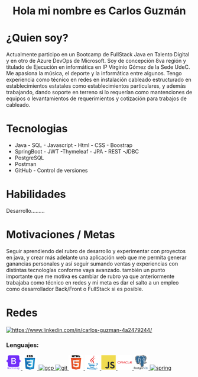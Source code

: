 <h1 align="center">Hola mi nombre es Carlos Guzmán</h1>

# ¿Quien soy?

Actualmente participo en un Bootcamp de FullStack Java en Talento Digital y en otro de Azure DevOps de Microsoft. Soy de concepción 8va región y titulado de Ejecución en informática en IP Virginio Gómez de la Sede UdeC. Me apasiona la música, el deporte y la informática entre algunos. Tengo experiencia como técnico en redes en instalación cableado estructurado en establecimientos estatales como establecimientos particulares, y además trabajando, dando soporte en terreno si lo requerían como mantenciones de equipos o levantamientos de requerimientos y cotización para trabajos de cableado.

# Tecnologias

- Java - SQL - Javascript - Html - CSS - Boostrap
- SpringBoot - JWT -Thymeleaf - JPA - REST -JDBC
- PostgreSQL
- Postman
- GitHub - Control de versiones

# Habilidades
Desarrollo......... 

# Motivaciones / Metas

Seguir aprendiendo del rubro de desarrollo y experimentar con proyectos en java, y crear más adelante una aplicación web que me permita generar ganancias personales y así seguir sumando ventas y experiencias con distintas tecnologías conforme vaya avanzado. también un punto importante que me motiva es cambiar de rubro ya que anteriormente trabajaba como técnico en redes y mi meta es dar el salto a un empleo como desarrollador Back/Front o FullStack si es posible.


# Redes
<p align="left">
<a href="https://linkedin.com/in/https://www.linkedin.com/in/carlos-guzman-4a2479244/" target="blank"><img align="center" src="https://raw.githubusercontent.com/rahuldkjain/github-profile-readme-generator/master/src/images/icons/Social/linked-in-alt.svg" alt="https://www.linkedin.com/in/carlos-guzman-4a2479244/" height="30" width="40" /></a>
</p>



<h3 align="left">Lenguajes:</h3>
<p align="left"> <a href="https://getbootstrap.com" target="_blank" rel="noreferrer"> <img src="https://raw.githubusercontent.com/devicons/devicon/master/icons/bootstrap/bootstrap-plain-wordmark.svg" alt="bootstrap" width="40" height="40"/> </a> <a href="https://www.w3schools.com/css/" target="_blank" rel="noreferrer"> <img src="https://raw.githubusercontent.com/devicons/devicon/master/icons/css3/css3-original-wordmark.svg" alt="css3" width="40" height="40"/> </a> <a href="https://cloud.google.com" target="_blank" rel="noreferrer"> <img src="https://www.vectorlogo.zone/logos/google_cloud/google_cloud-icon.svg" alt="gcp" width="40" height="40"/> </a> <a href="https://git-scm.com/" target="_blank" rel="noreferrer"> <img src="https://www.vectorlogo.zone/logos/git-scm/git-scm-icon.svg" alt="git" width="40" height="40"/> </a> <a href="https://www.w3.org/html/" target="_blank" rel="noreferrer"> <img src="https://raw.githubusercontent.com/devicons/devicon/master/icons/html5/html5-original-wordmark.svg" alt="html5" width="40" height="40"/> </a> <a href="https://www.java.com" target="_blank" rel="noreferrer"> <img src="https://raw.githubusercontent.com/devicons/devicon/master/icons/java/java-original.svg" alt="java" width="40" height="40"/> </a> <a href="https://developer.mozilla.org/en-US/docs/Web/JavaScript" target="_blank" rel="noreferrer"> <img src="https://raw.githubusercontent.com/devicons/devicon/master/icons/javascript/javascript-original.svg" alt="javascript" width="40" height="40"/> </a> <a href="https://www.oracle.com/" target="_blank" rel="noreferrer"> <img src="https://raw.githubusercontent.com/devicons/devicon/master/icons/oracle/oracle-original.svg" alt="oracle" width="40" height="40"/> </a> <a href="https://www.postgresql.org" target="_blank" rel="noreferrer"> <img src="https://raw.githubusercontent.com/devicons/devicon/master/icons/postgresql/postgresql-original-wordmark.svg" alt="postgresql" width="40" height="40"/> </a> <a href="https://spring.io/" target="_blank" rel="noreferrer"> <img src="https://www.vectorlogo.zone/logos/springio/springio-icon.svg" alt="spring" width="40" height="40"/> </a> </p>
